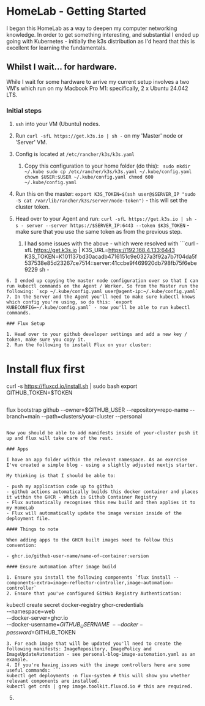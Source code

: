 # HomeLab - Getting Started

I began this HomeLab as a way to deepen my computer networking knowledge. In order to get something interesting, and substantial I ended up going with Kubernetes - initially the k3s distribution as I'd heard that this is excellent for learning the fundamentals.

## Whilst I wait... for hardware.

While I wait for some hardware to arrive my current setup involves a two VM's which run on my Macbook Pro M1: specifically, 2 x Ubuntu 24.042 LTS.

### Initial steps

1. `ssh` into your VM (Ubuntu) nodes.
2. Run `curl -sfL https://get.k3s.io | sh -` on my 'Master' node or 'Server' VM.
3. Config is located at `/etc/rancher/k3s/k3s.yaml`

   1. Copy this configuration to your home folder (do this): `
sudo mkdir ~/.kube
sudo cp /etc/rancher/k3s/k3s.yaml ~/.kube/config.yaml
chown $USER:$USER ~/.kube/config.yaml
chmod 600 ~/.kube/config.yaml`

4. Run this on the master: `export K3S_TOKEN=$(ssh user@$SERVER_IP "sudo -S cat /var/lib/rancher/k3s/server/node-token")` - this will set the cluster token.
5. Head over to your Agent and run: `curl -sfL https://get.k3s.io | sh -s - server --server https://$SERVER_IP:6443 --token $K3S_TOKEN` - make sure that you use the same token as from the previous step.
   1. I had some issues with the above - which were resolved with ```curl -sfL https://get.k3s.io | K3S_URL=https://192.168.4.133:6443 K3S_TOKEN=K101137bd30acadb4716151c9e0327a3f92a7b7f04da5f537538e85d23267ce7514::server:41ccbe9f469920db798fb75f6ebe9229 sh -

```
6. I ended up copying the master node configuration over so that I can run kubectl commands on the Agent / Worker. So from the Master run the following: `scp ~/.kube/config.yaml user@agent-ip:~/.kube/config.yaml`
7. In the Server and the Agent you'll need to make sure kubectl knows which config you're using, so do this: `export KUBECONFIG=~/.kube/config.yaml` - now you'll be able to run kubectl commands.

### Flux Setup

1. Head over to your github developer settings and add a new key / token, make sure you copy it.
2. Run the following to install Flux on your cluster:

```

# Install flux first

curl -s https://fluxcd.io/install.sh | sudo bash
export GITHUB_TOKEN=$TOKEN

```

```

flux bootstrap github --owner=$GITHUB_USER --repository=repo-name --branch=main --path=clusters/your-cluster --personal

```

Now you should be able to add manifests inside of your-cluster push it up and flux will take care of the rest.

### Apps

I have an app folder within the relevant namespace. As an exercise I've created a simple blog - using a slightly adjusted nextjs starter.

My thinking is that I should be able to:

- push my application code up to github
- github actions automatically builds this docker container and places it within the GHCR - Which is Github Container Registry
- Flux automatically recognises this new build and then applies it to my HomeLab
- Flux will automatically update the image version inside of the deployment file.

#### Things to note

When adding apps to the GHCR built images need to follow this convention:

- ghcr.io/github-user-name/name-of-container:version

#### Ensure automation after image build

1. Ensure you install the following components `flux install --components-extra=image-reflector-controller,image-automation-controller`
2. Ensure that you've configured GitHub Registry Authentication:
```

kubectl create secret docker-registry ghcr-credentials \
 --namespace=web \
 --docker-server=ghcr.io \
 --docker-username=$GITHUB_USERNAME \
   --docker-password=$GITHUB_TOKEN

````
3. For each image that will be updated you'll need to create the following manifests: ImageRepository, ImagePolicy and ImageUpdateAutomation - see personal-blog-image-automation.yaml as an example.
4. If you're having issues with the image controllers here are some useful commands: ```
kubectl get deployments -n flux-system # this will show you whether relevant components are installed.
kubectl get crds | grep image.toolkit.fluxcd.io # this are required.

````

5.
